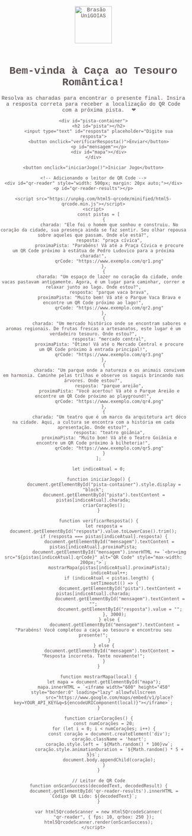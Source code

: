 <!DOCTYPE html>
<html lang="pt-br">
<head>
    <meta charset="UTF-8">
    <meta name="viewport" content="width=device-width, initial-scale=1.0">
    <title>Caça ao Tesouro Romântica</title>
    <style>
        body {
            font-family: 'Courier New', cursive;
            text-align: center;
            margin: 0;
            padding: 0;
            background: url(https://drive.google.com/file/d/1ucn22uaFBDVc2sIo-HpdSvqhU_lK0oT-/view?usp=drive_link) no-repeat center center fixed;
            background-size: cover;
            color: #5d5151;
            overflow: hidden;
        }
        #brasao {
            width: 100px;
            margin: 20px auto;
        }
        #pista-container {
            display: none;
            margin: 20px auto;
            padding: 20px;
            background-color: rgba(255, 255, 255, 0.9);
            box-shadow: 0 0 15px rgba(0, 0, 0, 0.2);
            border-radius: 15px;
            width: 80%;
            max-width: 600px;
            animation: fadeIn 1s;
        }
        input {
            padding: 15px;
            width: 80%;
            margin-top: 10px;
            border: 2px solid #fad0c4;
            border-radius: 8px;
            font-size: 16px;
        }
        button {
            padding: 15px 20px;
            cursor: pointer;
            margin-top: 10px;
            border: none;
            background-color: #ff6f91;
            color: #ffffff;
            border-radius: 8px;
            font-size: 18px;
            transition: background-color 0.3s;
        }
        button:hover {
            background-color: #ff4e67;
        }
        #mensagem {
            margin-top: 20px;
            font-weight: bold;
            color: #333333;
        }
        #mapa {
            margin-top: 20px;
        }
        @keyframes fadeIn {
            from { opacity: 0; }
            to { opacity: 1; }
        }
        .heart {
            position: absolute;
            width: 50px;
            height: 50px;
            background: url(https://drive.google.com/file/d/17jgRNtqBFcVhr4b-S4-Ko6pYagFMdqSD/view?usp=drive_link) no-repeat center center;
            background-size: cover;
            animation: float 5s infinite;
            opacity: 0.8;
        }
        @keyframes float {
            0% { transform: translateY(0); }
            50% { transform: translateY(-100px); }
            100% { transform: translateY(0); }
        }
    </style>
</head>
<body>
    <img id="brasao" src=(https://drive.google.com/file/d/1b7CW_jplVeGatZv090UYLowONsBl4HhM/view?usp=drive_link) alt="Brasão UniGOIAS">
    <h1>Bem-vinda à Caça ao Tesouro Romântica!</h1>
    <p>Resolva as charadas para encontrar o presente final. Insira a resposta correta para receber a localização do QR Code com a próxima pista. <span class="heart">&#x2764;</span></p>
    
    <div id="pista-container">
        <h2 id="pista"></h2>
        <input type="text" id="resposta" placeholder="Digite sua resposta">
        <button onclick="verificarResposta()">Enviar</button>
        <p id="mensagem"></p>
        <div id="mapa"></div>
    </div>
    
    <button onclick="iniciarJogo()">Iniciar Jogo</button>

    <!-- Adicionando o leitor de QR Code -->
    <div id="qr-reader" style="width: 500px; margin: 20px auto;"></div>
    <p id="qr-reader-results"></p>
    
    <script src="https://unpkg.com/html5-qrcode/minified/html5-qrcode.min.js"></script>
    <script>
        const pistas = [
            {
                charada: "Ele foi o homem que sonhou e construiu. No coração da cidade, sua presença ainda se faz sentir. Seu olhar repousa sobre aqueles que passam. Onde ele está?",
                resposta: "praça cívica",
                proximaPista: "Parabéns! Vá até a Praça Cívica e procure um QR Code próximo à estátua de Pedro Ludovico para a próxima charada!",
                qrCode: "https://www.exemplo.com/qr1.png"
            },
            {
                charada: "Um espaço de lazer no coração da cidade, onde vacas pastavam antigamente. Agora, é um lugar para caminhar, correr e relaxar junto ao lago. Onde estou?",
                resposta: "parque vaca brava",
                proximaPista: "Muito bem! Vá até o Parque Vaca Brava e encontre um QR Code próximo ao lago!",
                qrCode: "https://www.exemplo.com/qr2.png"
            },
            {
                charada: "Um mercado histórico onde se encontram sabores e aromas regionais. De frutas frescas a artesanatos, este lugar é um verdadeiro tesouro. Onde estou?",
                resposta: "mercado central",
                proximaPista: "Ótimo! Vá até o Mercado Central e procure um QR Code próximo à entrada principal!",
                qrCode: "https://www.exemplo.com/qr3.png"
            },
            {
                charada: "Um parque onde a natureza e os animais convivem em harmonia. Caminhe pelas trilhas e observe os saguis brincando nas árvores. Onde estou?",
                resposta: "parque areião",
                proximaPista: "Você acertou! Vá até o Parque Areião e encontre um QR Code próximo ao playground!",
                qrCode: "https://www.exemplo.com/qr4.png"
            },
            {
                charada: "Um teatro que é um marco da arquitetura art déco na cidade. Aqui, a cultura se encontra com a história em cada apresentação. Onde estou?",
                resposta: "teatro goiânia",
                proximaPista: "Muito bom! Vá até o Teatro Goiânia e encontre um QR Code próximo à bilheteria!",
                qrCode: "https://www.exemplo.com/qr5.png"
            }
        ];
        
        let indiceAtual = 0;
        
        function iniciarJogo() {
            document.getElementById("pista-container").style.display = "block";
            document.getElementById("pista").textContent = pistas[indiceAtual].charada;
            criarCorações();
        }
        
        function verificarResposta() {
            let resposta = document.getElementById("resposta").value.toLowerCase().trim();
            if (resposta === pistas[indiceAtual].resposta) {
                document.getElementById("mensagem").textContent = pistas[indiceAtual].proximaPista;
                document.getElementById("mensagem").innerHTML += `<br><img src="${pistas[indiceAtual].qrCode}" alt="QR Code" style="max-width: 200px;">`;
                mostrarMapa(pistas[indiceAtual].proximaPista);
                indiceAtual++;
                if (indiceAtual < pistas.length) {
                    setTimeout(() => {
                        document.getElementById("pista").textContent = pistas[indiceAtual].charada;
                        document.getElementById("mensagem").textContent = "";
                        document.getElementById("resposta").value = "";
                    }, 3000);
                } else {
                    document.getElementById("mensagem").textContent = "Parabéns! Você completou a caça ao tesouro e encontrou seu presente!";
                }
            } else {
                document.getElementById("mensagem").textContent = "Resposta incorreta. Tente novamente!";
            }
        }

        function mostrarMapa(local) {
            let mapa = document.getElementById("mapa");
            mapa.innerHTML = `<iframe width="600" height="450" style="border:0" loading="lazy" allowfullscreen
                src="https://www.google.com/maps/embed/v1/place?key=YOUR_API_KEY&q=${encodeURIComponent(local)}"></iframe>`;
        }

        function criarCorações() {
            const numCorações = 20;
            for (let i = 0; i < numCorações; i++) {
                const coração = document.createElement('div');
                coração.className = 'heart';
                coração.style.left = `${Math.random() * 100}vw`;
                coração.style.animationDuration = `${Math.random() * 5 + 5}s`;
                document.body.appendChild(coração);
            }
        }

        // Leitor de QR Code
        function onScanSuccess(decodedText, decodedResult) {
            document.getElementById('qr-reader-results').innerHTML = `Código QR Lido: ${decodedText}`;
        }

        var html5QrcodeScanner = new Html5QrcodeScanner(
            "qr-reader", { fps: 10, qrbox: 250 });
        html5QrcodeScanner.render(onScanSuccess);
    </script>
</body>
</html>
